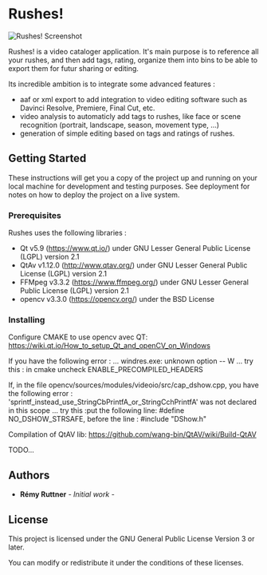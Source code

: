 # Rushes!

![Rushes! Screenshot](https://github.com/c-45t/rushes/raw/master/img/rushes_screenshot_0.1.png "Rushes! Screenshot")

Rushes! is a video cataloger application.
It's main purpose is to reference all your rushes, and then add tags, rating, organize them into bins to be able to export them for futur sharing or editing.

Its incredible ambition is to integrate some advanced features :
- aaf or xml export to add integration to video editing software such as Davinci Resolve, Premiere, Final Cut, etc.
- video analysis to automaticly add tags to rushes, like face or scene recognition (portrait, landscape, season, movement type, ...)
- generation of simple editing based on tags and ratings of rushes.

## Getting Started

These instructions will get you a copy of the project up and running on your local machine for development and testing purposes. See deployment for notes on how to deploy the project on a live system.

### Prerequisites

Rushes uses the following libraries :
- Qt v5.9 (https://www.qt.io/) under GNU Lesser General Public License (LGPL) version 2.1
- QtAv v1.12.0 (http://www.qtav.org/) under GNU Lesser General Public License (LGPL) version 2.1
- FFMpeg v3.3.2 (https://www.ffmpeg.org/) under GNU Lesser General Public License (LGPL) version 2.1
- opencv v3.3.0 (https://opencv.org/) under the BSD License

### Installing

Configure CMAKE to use opencv avec QT:
https://wiki.qt.io/How_to_setup_Qt_and_openCV_on_Windows

If you have the following error : ... windres.exe: unknown option -- W ...
try this : in cmake uncheck ENABLE_PRECOMPILED_HEADERS

If, in the file opencv/sources/modules/videoio/src/cap_dshow.cpp, you have the following error : 'sprintf_instead_use_StringCbPrintfA_or_StringCchPrintfA' was not declared in this scope ...
try this :put the following line: #define NO_DSHOW_STRSAFE, before the line : #include "DShow.h"

Compilation of QtAV lib:
https://github.com/wang-bin/QtAV/wiki/Build-QtAV

TODO...

## Authors

* **Rémy Ruttner** - *Initial work* - 

## License

This project is licensed under the GNU General Public License Version 3 or later.

You can modify or redistribute it under the conditions of these licenses.


